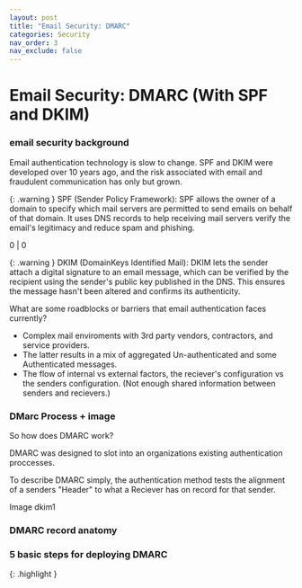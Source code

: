 ```yaml
---
layout: post
title: "Email Security: DMARC"
categories: Security
nav_order: 3
nav_exclude: false
---
```



# Email Security: DMARC (With SPF and DKIM)

### email security background
Email authentication technology is slow to change. SPF and DKIM were developed over 10 years ago, and the risk associated with email and fraudulent communication has only but grown.

{: .warning }
SPF (Sender Policy Framework): SPF allows the owner of a domain to specify which mail servers are permitted to send emails on behalf of that domain. It uses DNS records to help receiving mail servers verify the email's legitimacy and reduce spam and phishing.

0 | 0

{: .warning }
DKIM (DomainKeys Identified Mail): DKIM lets the sender attach a digital signature to an email message, which can be verified by the recipient using the sender's public key published in the DNS. This ensures the message hasn't been altered and confirms its authenticity.

What are some roadblocks or barriers that email authentication faces currently? 
- Complex mail enviroments with 3rd party vendors, contractors, and service providers.
- The latter results in a mix of aggregated Un-authenticated and some Authenticated messages.
- The flow of internal vs external factors, the reciever's configuration vs the senders configuration. (Not enough shared information between senders and recievers.)

### DMarc Process + image

So how does DMARC work? 

DMARC was designed to slot into an organizations existing authentication proccesses.

To describe DMARC simply, the authentication method tests the alignment of a senders "Header" to what a Reciever has on record for that sender. 

Image dkim1

### DMARC record anatomy

### 5 basic steps for deploying DMARC

{: .highlight }



